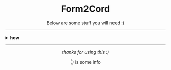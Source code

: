 <h1 align="center">Form2Cord</h1>
<p align="center">Below are some stuff you will need :)</p>

---

<details>
  <summary><strong>how</strong></summary>
  <ul>
    <li>You have to edit the Webhook URL in <a href="https://github.com/Epicinver/Form2Cord/blob/main/Form2Cord.appscript.js"><code>Form2Cord.appscript.js</code></a></li>
    <li>Then, you make a new form.</li>
    <p align="center">
      <img src="screenshots/createform.png" alt="Create a form" width="200"/>
    </p>
    <li>Go to the "Responses" tab.</li>
    <p align="center">
      <img src="screenshots/responses.png" alt="Responses" width="200"/>
    </p>
    <li>Link to a Google Sheet</li>
    <p align="center">
      <img src="screenshots/link2sheets.png" alt="Link to Sheet" width="200"/>
    </p>
    <li>Go to Extensions > Apps Script</li>
    <p align="center">
      <img src="screenshots/appsscripts.png" alt="Apps Script" width="200"/>
    </p>
    <li>Paste in the script you edited earlier (with your webhook)</li>
    <li>Go to "triggers"</li>
    <p align="center">
      <img src="screenshots/triggers.png" alt="Triggers" width="200"/>
    </p>
    <li>Add a trigger with these settings: </li>
    <p align="center">
      <img src="screenshots/addtrigger.png" alt="Add trigger" width="200"/>
      <img src="screenshots/settingsfortrigger.png" alt="Settings for that trigger" width="200"/>
    </p>
    <li>Then publish your form and test!</li>
    <li>If setup correctly, you will see something like this:</li>
    <img src="screenshots/result.png" alt="(Should be your) Result" width="200"/>
  </ul>
</details>


---

<p align="center"><em>thanks for using this :)</em></p>
<p align="center">                                           👆 is some info</p>
